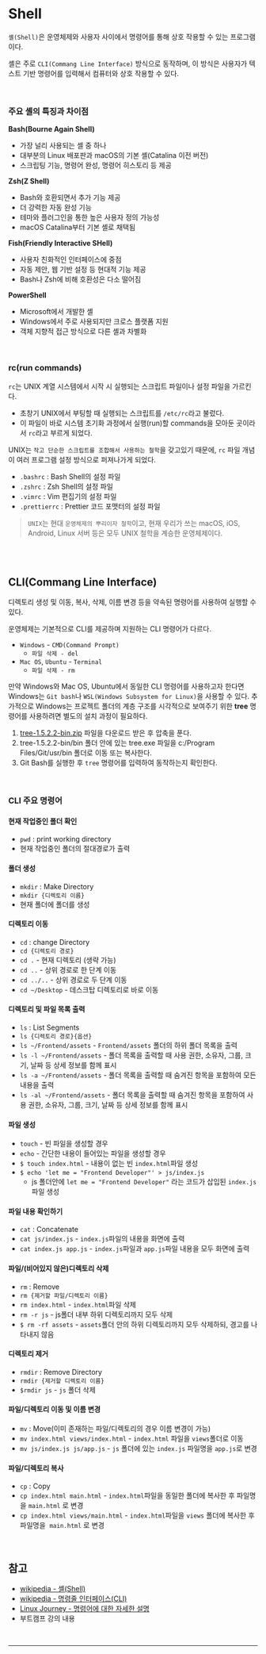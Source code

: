 # Shell

`셸(Shell)`은 운영체제와 사용자 사이에서 명령어를 통해 상호 작용할 수 있는 프로그램이다.

셸은 주로 `CLI(Commang Line Interface)` 방식으로 동작하며, 이 방식은 사용자가 텍스트 기반 명령어를 입력해서 컴퓨터와 상호 작용할 수 있다.

<br />

### 주요 셸의 특징과 차이점

**Bash(Bourne Again Shell)**

- 가장 널리 사용되는 셸 중 하나
- 대부분의 Linux 배포판과 macOS의 기본 셸(Catalina 이전 버전)
- 스크립팅 기능, 명령어 완성, 명령어 히스토리 등 제공

**Zsh(Z Shell)**

- Bash와 호환되면서 추가 기능 제공
- 더 강력한 자동 완성 기능
- 테마와 플러그인을 통한 높은 사용자 정의 가능성
- macOS Catalina부터 기본 셸로 채택됨

**Fish(Friendly Interactive SHell)**

- 사용자 친화적인 인터페이스에 중점
- 자동 제안, 웹 기반 설정 등 현대적 기능 제공
- Bash나 Zsh에 비해 호환성은 다소 떨어짐

**PowerShell**

- Microsoft에서 개발한 셸
- Windows에서 주로 사용되지만 크로스 플랫폼 지원
- 객체 지향적 접근 방식으로 다른 셸과 차별화

<br />

### rc(run commands)

`rc`는 UNIX 계열 시스템에서 시작 시 실행되는 스크립트 파일이나 설정 파일을 가르킨다.

- 초창기 UNIX에서 부팅할 때 실행되는 스크립트를 `/etc/rc`라고 불렀다.
- 이 파일이 바로 시스템 초기화 과정에서 실행(run)할 commands을 모아둔 곳이라서 `rc`라고 부르게 되었다.

UNIX는 `작고 단순한 스크립트를 조합해서 사용하는 철학`을 갖고있기 때문에, `rc` 파일 개념이 여러 프로그램 설정 방식으로 퍼져나가게 되었다.

- `.bashrc` : Bash Shell의 설정 파일
- `.zshrc` : Zsh Shell의 설정 파일
- `.vimrc` : Vim 편집기의 설정 파일
- `.prettierrc` : Prettier 코드 포맷터의 설정 파일

> `UNIX`는 현대 `운영체제의 뿌리이자 철학`이고, 현재 우리가 쓰는 macOS, iOS, Android, Linux 서버 등은 모두 UNIX 철학을 계승한 운영체제이다.

<br />
<br />

## CLI(Commang Line Interface)

디렉토리 생성 및 이동, 복사, 삭제, 이름 변경 등을 약속된 명령어를 사용하여 실행할 수 있다.

운영체제는 기본적으로 CLI를 제공하며 지원하는 CLI 명령어가 다르다.

- `Windows` - `CMD(Command Prompt)`
  - `파일 삭제 - del`
- `Mac OS`, `Ubuntu` - `Terminal`
  - `파일 삭제 - rm`

만약 Windows와 Mac OS, Ubuntu에서 동일한 CLI 명령어를 사용하고자 한다면 Windows는 `Git bash`나 `WSL(Windows Subsystem for Linux)`을 사용할 수 있다. 추가적으로 Windows는 프로젝트 폴더의 계층 구조를 시각적으로 보여주기 위한 **tree** 명령어를 사용하려면 별도의 설치 과정이 필요하다.

1. <a href="../src/files/tree-1.5.2.2-bin.zip" download>tree-1.5.2.2-bin.zip</a> 파일을 다운로드 받은 후 압축을 푼다.
2. tree-1.5.2.2-bin/bin 폴더 안에 있는 tree.exe 파일을 c:/Program Files/Git/usr/bin 폴더로 이동 또는 복사한다.
3. Git Bash를 실행한 후 `tree` 명령어를 입력하여 동작하는지 확인한다.



<br />

### CLI 주요 명령어

#### 현재 작업중인 폴더 확인

- `pwd` : print working directory
- 현재 작업중인 폴더의 절대경로가 출력

#### 폴더 생성

- `mkdir` : Make Directory
- `mkdir {디렉토리 이름}`
- 현재 폴더에 폴더를 생성

#### 디렉토리 이동

- `cd` : change Directory
- `cd {디렉토리 경로}`
- `cd .` - 현재 디렉토리 (생략 가능)
- `cd ..` - 상위 경로로 한 단계 이동
- `cd ../..` - 상위 경로로 두 단계 이동
- `cd ~/Desktop` - 데스크탑 디렉토리로 바로 이동

#### 디렉토리 및 파일 목록 출력

- `ls` : List Segments
- `ls {디렉토리 경로}{옵션}`
- `ls ~/Frontend/assets` - `Frontend/assets` 폴더의 하위 폴더 목록을 출력
- `ls -l ~/Frontend/assets` - 폴더 목록을 출력할 때 사용 권한, 소유자, 그룹, 크기, 날짜 등 상세 정보를 함께 표시
- `ls -a ~/Frontend/assets` - 폴더 목록을 출력할 때 숨겨진 항목을 포함하여 모든 내용을 출력
- `ls -al ~/Frontend/assets` - 폴더 목록을 출력할 때 숨겨진 항목을 포함하여 사용 권한, 소유자, 그룹, 크기, 날짜 등 상세 정보를 함께 표시

#### 파일 생성

- `touch` - 빈 파일을 생성할 경우
- `echo` - 간단한 내용이 들어있는 파일을 생성할 경우
- `$ touch index.html` - 내용이 없는 빈 `index.html`파일 생성
- `$ echo 'let me = "Frontend Developer"' > js/index.js`
  - js 폴더안에 `let me = "Frontend Developer"` 라는 코드가 삽입된 `index.js`파일 생성

#### 파일 내용 확인하기

- `cat` : Concatenate
- `cat js/index.js` - `index.js`파일의 내용을 화면에 출력
- `cat index.js app.js` - `index.js`파일과 `app.js`파일 내용을 모두 화면에 출력

#### 파일/(비어있지 않은)디렉토리 삭제

- `rm` : Remove
- `rm {제거할 파일/디렉토리 이름}`
- `rm index.html` - `index.html`파일 삭제
- `rm -r js` - js폴더 내부 하위 디렉토리까지 모두 삭제
- `$ rm -rf assets` - `assets`폴더 안의 하위 디렉토리까지 모두 삭제하되, 경고를 나타내지 않음

#### 디렉토리 제거

- `rmdir` : Remove Directory
- `rmdir {제거할 디렉토리 이름}`
- `$rmdir js` - `js` 폴더 삭제

#### 파일/디렉토리 이동 및 이름 변경

- `mv` : Move(이미 존재하는 파일/디렉토리의 경우 이름 변경이 가능)
- `mv index.html views/index.html` - `index.html` 파일을 `views`폴더로 이동
- `mv js/index.js js/app.js` - `js` 폴더에 있는 `index.js` 파일명을 `app.js`로 변경

#### 파일/디렉토리 복사

- `cp` : Copy
- `cp index.html main.html` - `index.html`파일을 동일한 폴더에 복사한 후 파일명을 `main.html` 로 변경
- `cp index.html views/main.html` - `index.html`파일을 `views` 폴더에 복사한 후 파일명을  `main.html` 로 변경

<br />

## 참고
- [wikipedia - 셸(Shell)](https://ko.wikipedia.org/wiki/%EC%85%B8)
- [wikipedia - 명령줄 인터페이스(CLI)](https://ko.wikipedia.org/wiki/%EB%AA%85%EB%A0%B9%EC%A4%84_%EC%9D%B8%ED%84%B0%ED%8E%98%EC%9D%B4%EC%8A%A4)
- [Linux Journey - 명령어에 대한 자세한 설명](https://labex.io/lesson/the-shell)
- 부트캠프 강의 내용

<br />
<hr />
<br />

<!-- [실습 내용 확인하러 가기]() -->

